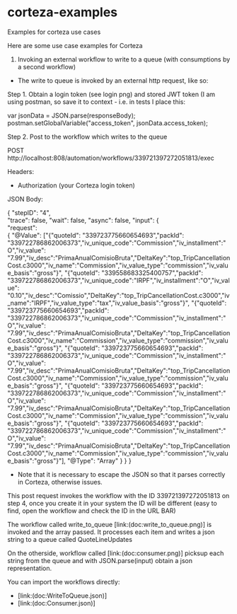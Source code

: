 # corteza-examples
Examples for corteza use cases


Here are some use case examples for Corteza

1. Invoking an external workflow to write to a queue (with consumptions by a second workflow)

* The write to queue is invoked by an external http request, like so:

Step 1. Obtain a login token (see login png) and stored JWT token (I am using postman, so save it to context - i.e. in tests I place this:

var jsonData = JSON.parse(responseBody);
postman.setGlobalVariable("access_token", jsonData.access_token);

Step 2. Post to the workflow which writes to the queue

POST http://localhost:808/automation/workflows/339721397272051813/exec

Headers:
- Authorization (your Corteza login token)

JSON Body:

{
  "stepID": "4",  
  "trace": false,
  "wait": false,
  "async": false,
  "input": {              
        "request":         
            { "@Value": ["{\"quoteId\": \"339723775660654693\",\"packId\": \"339722786862006373\",\"iv_unique_code\":\"Commission\",\"iv_installment\":\"O\",\"iv_value\": \"7.99\",\"iv_desc\":\"PrimaAnualComisioBruta\",\"DeltaKey\":\"top_TripCancellationCost.c3000\",\"iv_name\":\"Commission\",\"iv_value_type\":\"commission\",\"iv_value_basis\":\"gross\"}",
                "{\"quoteId\": \"339558683325400757\",\"packId\": \"339722786862006373\",\"iv_unique_code\":\"IRPF\",\"iv_installment\":\"O\",\"iv_value\": \"0.10\",\"iv_desc\":\"Comissio\",\"DeltaKey\":\"top_TripCancellationCost.c3000\",\"iv_name\":\"IRPF\",\"iv_value_type\":\"tax\",\"iv_value_basis\":\"gross\"}",
                "{\"quoteId\": \"339723775660654693\",\"packId\": \"339722786862006373\",\"iv_unique_code\":\"Commission\",\"iv_installment\":\"O\",\"iv_value\": \"7.99\",\"iv_desc\":\"PrimaAnualComisioBruta\",\"DeltaKey\":\"top_TripCancellationCost.c3000\",\"iv_name\":\"Commission\",\"iv_value_type\":\"commission\",\"iv_value_basis\":\"gross\"}",
                "{\"quoteId\": \"339723775660654693\",\"packId\": \"339722786862006373\",\"iv_unique_code\":\"Commission\",\"iv_installment\":\"O\",\"iv_value\": \"7.99\",\"iv_desc\":\"PrimaAnualComisioBruta\",\"DeltaKey\":\"top_TripCancellationCost.c3000\",\"iv_name\":\"Commission\",\"iv_value_type\":\"commission\",\"iv_value_basis\":\"gross\"}",
                "{\"quoteId\": \"339723775660654693\",\"packId\": \"339722786862006373\",\"iv_unique_code\":\"Commission\",\"iv_installment\":\"O\",\"iv_value\": \"7.99\",\"iv_desc\":\"PrimaAnualComisioBruta\",\"DeltaKey\":\"top_TripCancellationCost.c3000\",\"iv_name\":\"Commission\",\"iv_value_type\":\"commission\",\"iv_value_basis\":\"gross\"}",
                "{\"quoteId\": \"339723775660654693\",\"packId\": \"339722786862006373\",\"iv_unique_code\":\"Commission\",\"iv_installment\":\"O\",\"iv_value\": \"7.99\",\"iv_desc\":\"PrimaAnualComisioBruta\",\"DeltaKey\":\"top_TripCancellationCost.c3000\",\"iv_name\":\"Commission\",\"iv_value_type\":\"commission\",\"iv_value_basis\":\"gross\"}"],
              "@Type": "Array"
            }
    }
}


* Note that it is necessary to escape the JSON so that it parses correctly in Corteza, otherwise issues.

This post request invokes the workflow with the ID 339721397272051813 on step 4, once you create it in your system the ID will be different (easy to find, open the workflow and check the ID in the URL BAR)

The workflow called write_to_queue [link:(doc:write_to_queue.png)] is invoked and the array passed. It processes each item and writes a json string to a queue called QuoteLineUpdates

On the otherside, workflow called [link:(doc:consumer.png)] picksup each string from the queue and with JSON.parse(input) obtain a json representation.

You can import the workflows directly:
* [link:(doc:WriteToQueue.json)]
* [link:(doc:Consumer.json)]
